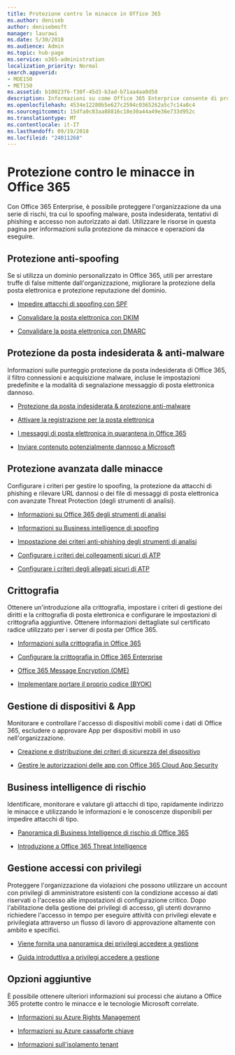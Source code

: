 ```yaml
---
title: Protezione contro le minacce in Office 365
ms.author: deniseb
author: denisebmsft
manager: laurawi
ms.date: 5/30/2018
ms.audience: Admin
ms.topic: hub-page
ms.service: o365-administration
localization_priority: Normal
search.appverid:
- MOE150
- MET150
ms.assetid: b10023f6-f30f-45d3-b3ad-b71aa4aa0d58
description: Informazioni su come Office 365 Enterprise consente di proteggere l'organizzazione da una serie di rischi, tra cui lo spoofing malware, posta indesiderata, tentativi di phishing e accesso non autorizzato ai dati.
ms.openlocfilehash: 4534e12280b5e627c2594c0365262a5c7c14a8c4
ms.sourcegitcommit: 15dfa0c83aa88816c18e30a44a49e36e733d952c
ms.translationtype: MT
ms.contentlocale: it-IT
ms.lasthandoff: 09/19/2018
ms.locfileid: "24011268"
---
```

# <a name="protect-against-threats-in-office-365"></a>Protezione contro le minacce in Office 365

Con Office 365 Enterprise, è possibile proteggere l'organizzazione da una serie di rischi, tra cui lo spoofing malware, posta indesiderata, tentativi di phishing e accesso non autorizzato ai dati. Utilizzare le risorse in questa pagina per informazioni sulla protezione da minacce e operazioni da eseguire.
  
## <a name="anti-spoofing"></a>Protezione anti-spoofing

Se si utilizza un dominio personalizzato in Office 365, utili per arrestare truffe di false mittente dall'organizzazione, migliorare la protezione della posta elettronica e protezione reputazione del dominio.
  
- [Impedire attacchi di spoofing con SPF](https://go.microsoft.com/fwlink/?linkid=851943)
    
- [Convalidare la posta elettronica con DKIM](https://go.microsoft.com/fwlink/?linkid=851944)
    
- [Convalidare la posta elettronica con DMARC](https://go.microsoft.com/fwlink/?linkid=832951)
    
## <a name="anti-spam-amp-anti-malware"></a>Protezione da posta indesiderata &amp; anti-malware

Informazioni sulle punteggio protezione da posta indesiderata di Office 365, il filtro connessioni e acquisizione malware, incluse le impostazioni predefinite e la modalità di segnalazione messaggio di posta elettronica dannoso.
  
- [Protezione da posta indesiderata &amp; protezione anti-malware](anti-spam-and-anti-malware-protection.md)
    
- [Attivare la registrazione per la posta elettronica](https://technet.microsoft.com/en-us/library/dn879651.aspx)
    
- [I messaggi di posta elettronica in quarantena in Office 365](quarantine-email-messages.md)
    
- [Inviare contenuto potenzialmente dannoso a Microsoft](https://technet.microsoft.com/en-us/library/dn762129%28v=exchg.150%29.aspx)
    
## <a name="advanced-threat-protection"></a>Protezione avanzata dalle minacce

Configurare i criteri per gestire lo spoofing, la protezione da attacchi di phishing e rilevare URL dannosi o dei file di messaggi di posta elettronica con avanzate Threat Protection (degli strumenti di analisi).
  
- [Informazioni su Office 365 degli strumenti di analisi](office-365-atp.md)
    
- [Informazioni su Business intelligence di spoofing](learn-about-spoof-intelligence.md)
    
- [Impostazione dei criteri anti-phishing degli strumenti di analisi](set-up-atp-anti-phishing-policies.md)
    
- [Configurare i criteri dei collegamenti sicuri di ATP](set-up-atp-safe-links-policies.md)
    
- [Configurare i criteri degli allegati sicuri di ATP](set-up-atp-safe-attachments-policies.md)
    
## <a name="encryption"></a>Crittografia

Ottenere un'introduzione alla crittografia, impostare i criteri di gestione dei diritti e la crittografia di posta elettronica e configurare le impostazioni di crittografia aggiuntive. Ottenere informazioni dettagliate sul certificato radice utilizzato per i server di posta per Office 365.
  
- [Informazioni sulla crittografia in Office 365](encryption.md)
    
- [Configurare la crittografia in Office 365 Enterprise](set-up-encryption.md)
    
- [Office 365 Message Encryption (OME)](ome.md)
    
- [Implementare portare il proprio codice (BYOK)](https://docs.microsoft.com/azure/key-vault/key-vault-hsm-protected-keys#implementing-bring-your-own-key-byok-for-azure-key-vault)
    
## <a name="managing-devices-amp-apps"></a>Gestione di dispositivi &amp; App

Monitorare e controllare l'accesso di dispositivi mobili come i dati di Office 365, escludere o approvare App per dispositivi mobili in uso nell'organizzazione.
  
- [Creazione e distribuzione dei criteri di sicurezza del dispositivo](https://support.office.com/article/d310f556-8bfb-497b-9bd7-fe3c36ea2fd6)
    
- [Gestire le autorizzazioni delle app con Office 365 Cloud App Security](manage-app-permissions-in-ocas.md)
    
## <a name="threat-intelligence"></a>Business intelligence di rischio

Identificare, monitorare e valutare gli attacchi di tipo, rapidamente indirizzo le minacce e utilizzando le informazioni e le conoscenze disponibili per impedire attacchi di tipo.
  
- [Panoramica di Business Intelligence di rischio di Office 365](office-365-ti.md)
    
- [Introduzione a Office 365 Threat Intelligence](get-started-with-ti.md)
    
## <a name="privileged-access-management"></a>Gestione accessi con privilegi

Proteggere l'organizzazione da violazioni che possono utilizzare un account con privilegi di amministratore esistenti con la condizione accesso ai dati riservati o l'accesso alle impostazioni di configurazione critico. Dopo l'abilitazione della gestione dei privilegi di accesso, gli utenti dovranno richiedere l'accesso in tempo per eseguire attività con privilegi elevate e privilegiata attraverso un flusso di lavoro di approvazione altamente con ambito e specifici.
  
- [Viene fornita una panoramica dei privilegi accedere a gestione](privileged-access-management-overview.md)
    
- [Guida introduttiva a privilegi accedere a gestione](privileged-access-management-configuration.md)

## <a name="additional-options"></a>Opzioni aggiuntive

È possibile ottenere ulteriori informazioni sui processi che aiutano a Office 365 protette contro le minacce e le tecnologie Microsoft correlate.
  
- [Informazioni su Azure Rights Management](https://docs.microsoft.com/information-protection/understand-explore/what-is-azure-rms)
    
- [Informazioni su Azure cassaforte chiave](https://docs.microsoft.com/azure/key-vault/)
    
- [Informazioni sull'isolamento tenant](http://download.microsoft.com/download/3/F/0/3F0420A2-657B-44B6-B21E-D7BD98A94390/Tenant%20Isolation%20in%20Office%20365.pdf)
    

